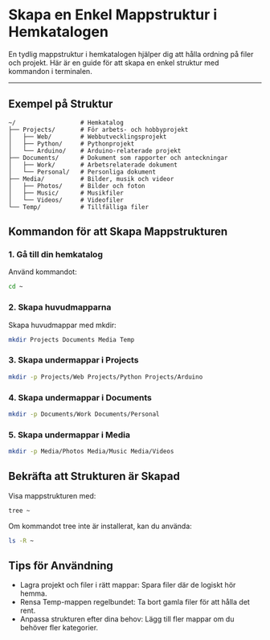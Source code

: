 # Skapa en Enkel Mappstruktur i Hemkatalogen

En tydlig mappstruktur i hemkatalogen hjälper dig att hålla ordning på filer och projekt. Här är en guide för att skapa en enkel struktur med kommandon i terminalen.

---

## **Exempel på Struktur**
```plaintext
~/                  # Hemkatalog
├── Projects/       # För arbets- och hobbyprojekt
│   ├── Web/        # Webbutvecklingsprojekt
│   ├── Python/     # Pythonprojekt
│   └── Arduino/    # Arduino-relaterade projekt
├── Documents/      # Dokument som rapporter och anteckningar
│   ├── Work/       # Arbetsrelaterade dokument
│   └── Personal/   # Personliga dokument
├── Media/          # Bilder, musik och videor
│   ├── Photos/     # Bilder och foton
│   ├── Music/      # Musikfiler
│   └── Videos/     # Videofiler
└── Temp/           # Tillfälliga filer
```
## Kommandon för att Skapa Mappstrukturen
### 1. Gå till din hemkatalog
Använd kommandot:

```bash
cd ~
```
### 2. Skapa huvudmapparna
Skapa huvudmappar med mkdir:

```bash
mkdir Projects Documents Media Temp
```
### 3. Skapa undermappar i Projects
```bash
mkdir -p Projects/Web Projects/Python Projects/Arduino
```
### 4. Skapa undermappar i Documents
```bash
mkdir -p Documents/Work Documents/Personal
```
### 5. Skapa undermappar i Media
```bash
mkdir -p Media/Photos Media/Music Media/Videos
```
## Bekräfta att Strukturen är Skapad
Visa mappstrukturen med:

```bash
tree ~
```
Om kommandot tree inte är installerat, kan du använda:

```bash
ls -R ~
```
## Tips för Användning
- Lagra projekt och filer i rätt mappar: Spara filer där de logiskt hör hemma.
- Rensa Temp-mappen regelbundet: Ta bort gamla filer för att hålla det rent.
- Anpassa strukturen efter dina behov: Lägg till fler mappar om du behöver fler kategorier.

